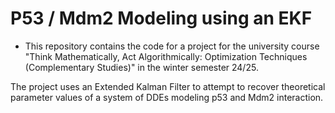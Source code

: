# P53 / Mdm2 Modeling using an EKF

- This repository contains the code for a project for the university course "Think Mathematically, Act Algorithmically: Optimization Techniques (Complementary Studies)" in the winter semester 24/25.

The project uses an Extended Kalman Filter to attempt to recover theoretical parameter values of a system of DDEs modeling p53 and Mdm2 interaction.
